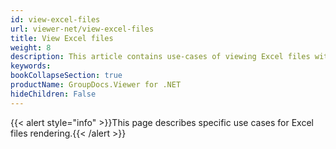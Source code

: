 ```yaml
---
id: view-excel-files
url: viewer-net/view-excel-files
title: View Excel files
weight: 8
description: This article contains use-cases of viewing Excel files with GroupDocs.Viewer within your .NET applications.
keywords: 
bookCollapseSection: true
productName: GroupDocs.Viewer for .NET
hideChildren: False
---
```

{{< alert style="info" >}}This page describes specific use cases for Excel files rendering.{{< /alert >}}
